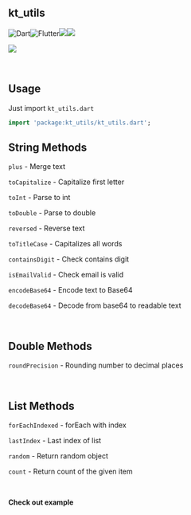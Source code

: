 ## kt_utils

![Dart](https://img.shields.io/badge/dart-%230175C2.svg?style=for-the-badge&logo=dart&logoColor=white)![Flutter](https://img.shields.io/badge/Flutter-%2302569B.svg?style=for-the-badge&logo=Flutter&logoColor=white)<a href="https://opensource.org/licenses/Apache-2.0"><img src="https://img.shields.io/github/license/NijatTagizada/kt_utils?style=for-the-badge"/></a><a href="https://pub.dev/packages/kt_utils"><img src="https://img.shields.io/pub/v/kt_utils?style=for-the-badge"/></a>


<a href="https://github.com/NijatTagizada/kt_utils/actions/workflows/test.yml"><img src="https://img.shields.io/github/workflow/status/NijatTagizada/kt_utils/Test?label=test&style=for-the-badge" /></a>

<br />

## Usage

Just import `kt_utils.dart`
```dart
import 'package:kt_utils/kt_utils.dart';
```

## String Methods

`plus` - Merge text

`toCapitalize` - Capitalize first letter

`toInt` - Parse to int

`toDouble` - Parse to double

`reversed` - Reverse text

`toTitleCase` - Capitalizes all words

`containsDigit` - Check contains digit

`isEmailValid` - Check email is valid

`encodeBase64` - Encode text to Base64

`decodeBase64` - Decode from base64 to readable text

<br />

## Double Methods
`roundPrecision` - Rounding number to decimal places


<br />

## List Methods
`forEachIndexed` - forEach with index

`lastIndex` - Last index of list

`random` - Return random object

`count` - Return count of the given item

<br />

**Check out example**